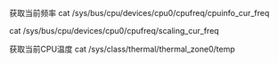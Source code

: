 
获取当前频率
cat /sys/bus/cpu/devices/cpu0/cpufreq/cpuinfo_cur_freq



cat /sys/bus/cpu/devices/cpu0/cpufreq/scaling_cur_freq




获取当前CPU温度
cat /sys/class/thermal/thermal_zone0/temp 